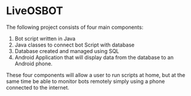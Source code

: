# LiveOSBOT
The following project consists of four main components:
1. Bot script written in Java
2. Java classes to connect bot Script with database
3. Database created and managed using SQL
4. Android Application that will display data from the database to an Android phone.

These four components will allow a user to run scripts at home, but at the same time be able to monitor bots remotely simply using a phone connected to the internet.


